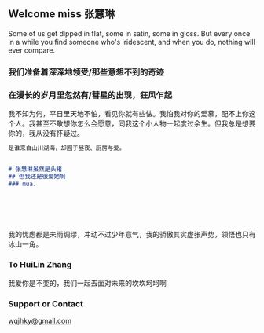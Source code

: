 ## Welcome miss 张慧琳

Some of us get dipped in flat, some in satin, some in gloss. But every once in a while you find someone who's iridescent, and when you do, nothing will ever compare. 

### 我们准备着深深地领受/那些意想不到的奇迹

### 在漫长的岁月里忽然有/彗星的出现，狂风乍起

我不知为何，平日里天地不怕，看见你就有些怯。我怕我对你的爱慕，配不上你这个人。我甚至不敢想你怎么会愿意，同我这个小人物一起度过余生。但我总是想要你的，我从没有怀疑过。

```markdown
是谁来自山川湖海，却囿于昼夜、厨房与爱。


# 张慧琳虽然是头猪
## 但我还是很爱她啊
### mua.







```

我的忧虑都是未雨绸缪，冲动不过少年意气，我的骄傲其实虚张声势，领悟也只有冰山一角。

### To HuiLin Zhang

我爱你是不变的，我们一起去面对未来的坎坎坷坷啊

### Support or Contact
wqjhky@gmail.com


